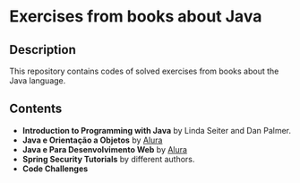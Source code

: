 # Exercises from books about Java

## Description

This repository contains codes of solved exercises from books about the Java language.

## Contents

* **Introduction to Programming with Java** by Linda Seiter and Dan Palmer.
* **Java e Orientação a Objetos** by [Alura](https://www.alura.com.br/apostila-java-orientacao-objetos/)
* **Java e Para Desenvolvimento Web** by [Alura](https://www.alura.com.br/apostila-java-web)
* **Spring Security Tutorials** by different authors.
* **Code Challenges**

